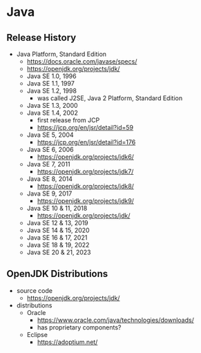 Java
====

## Release History

- Java Platform, Standard Edition
  - <https://docs.oracle.com/javase/specs/>
  - <https://openjdk.org/projects/jdk/>
  - Java SE 1.0, 1996
  - Java SE 1.1, 1997
  - Java SE 1.2, 1998
    - was called J2SE, Java 2 Platform, Standard Edition
  - Java SE 1.3, 2000
  - Java SE 1.4, 2002
    - first release from JCP
    - <https://jcp.org/en/jsr/detail?id=59>
  - Java SE 5, 2004
    - <https://jcp.org/en/jsr/detail?id=176>
  - Java SE 6, 2006
    - <https://openjdk.org/projects/jdk6/>
  - Java SE 7, 2011
    - <https://openjdk.org/projects/jdk7/>
  - Java SE 8, 2014
    - <https://openjdk.org/projects/jdk8/>
  - Java SE 9, 2017
    - <https://openjdk.org/projects/jdk9/>
  - Java SE 10 & 11, 2018
    - <https://openjdk.org/projects/jdk/>
  - Java SE 12 & 13, 2019
  - Java SE 14 & 15, 2020
  - Java SE 16 & 17, 2021
  - Java SE 18 & 19, 2022
  - Java SE 20 & 21, 2023

## OpenJDK Distributions

- source code
  - <https://openjdk.org/projects/jdk/>
- distributions
  - Oracle
    - <https://www.oracle.com/java/technologies/downloads/>
    - has proprietary components?
  - Eclipse
    - <https://adoptium.net/>
